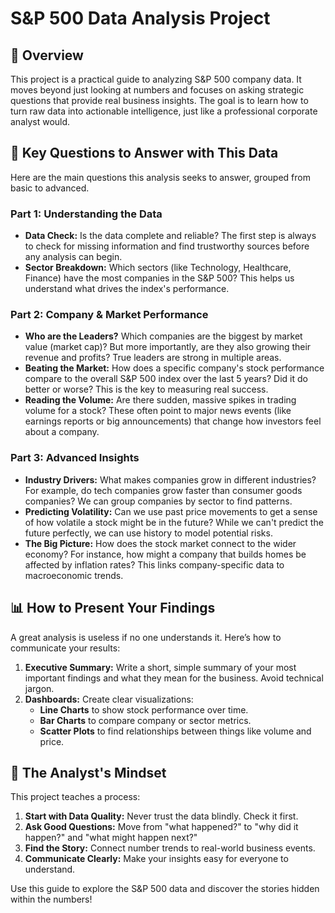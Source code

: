 # S&P 500 Data Analysis Project

## 📖 Overview

This project is a practical guide to analyzing S&P 500 company data. It moves beyond just looking at numbers and focuses on asking strategic questions that provide real business insights. The goal is to learn how to turn raw data into actionable intelligence, just like a professional corporate analyst would.

## 🎯 Key Questions to Answer with This Data

Here are the main questions this analysis seeks to answer, grouped from basic to advanced.

### Part 1: Understanding the Data
*   **Data Check:** Is the data complete and reliable? The first step is always to check for missing information and find trustworthy sources before any analysis can begin.
*   **Sector Breakdown:** Which sectors (like Technology, Healthcare, Finance) have the most companies in the S&P 500? This helps us understand what drives the index's performance.

### Part 2: Company & Market Performance
*   **Who are the Leaders?** Which companies are the biggest by market value (market cap)? But more importantly, are they also growing their revenue and profits? True leaders are strong in multiple areas.
*   **Beating the Market:** How does a specific company's stock performance compare to the overall S&P 500 index over the last 5 years? Did it do better or worse? This is the key to measuring real success.
*   **Reading the Volume:** Are there sudden, massive spikes in trading volume for a stock? These often point to major news events (like earnings reports or big announcements) that change how investors feel about a company.

### Part 3: Advanced Insights
*   **Industry Drivers:** What makes companies grow in different industries? For example, do tech companies grow faster than consumer goods companies? We can group companies by sector to find patterns.
*   **Predicting Volatility:** Can we use past price movements to get a sense of how volatile a stock might be in the future? While we can't predict the future perfectly, we can use history to model potential risks.
*   **The Big Picture:** How does the stock market connect to the wider economy? For instance, how might a company that builds homes be affected by inflation rates? This links company-specific data to macroeconomic trends.

## 📊 How to Present Your Findings

A great analysis is useless if no one understands it. Here’s how to communicate your results:

1.  **Executive Summary:** Write a short, simple summary of your most important findings and what they mean for the business. Avoid technical jargon.
2.  **Dashboards:** Create clear visualizations:
    *   **Line Charts** to show stock performance over time.
    *   **Bar Charts** to compare company or sector metrics.
    *   **Scatter Plots** to find relationships between things like volume and price.

## 🚀 The Analyst's Mindset

This project teaches a process:
1.  **Start with Data Quality:** Never trust the data blindly. Check it first.
2.  **Ask Good Questions:** Move from "what happened?" to "why did it happen?" and "what might happen next?"
3.  **Find the Story:** Connect number trends to real-world business events.
4.  **Communicate Clearly:** Make your insights easy for everyone to understand.

Use this guide to explore the S&P 500 data and discover the stories hidden within the numbers!
